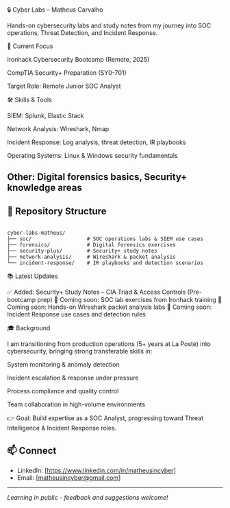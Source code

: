 🔒 Cyber Labs – Matheus Carvalho

Hands-on cybersecurity labs and study notes from my journey into SOC operations, Threat Detection, and Incident Response.

🎯 Current Focus

Ironhack Cybersecurity Bootcamp (Remote, 2025)

CompTIA Security+ Preparation (SY0-701)

Target Role: Remote Junior SOC Analyst

🛠️ Skills & Tools

SIEM: Splunk, Elastic Stack

Network Analysis: Wireshark, Nmap

Incident Response: Log analysis, threat detection, IR playbooks

Operating Systems: Linux & Windows security fundamentals

Other: Digital forensics basics, Security+ knowledge areas
- 
## 📁 Repository Structure
```

cyber-labs-matheus/
├── soc/                  # SOC operations labs & SIEM use cases
├── forensics/            # Digital forensics exercises
├── security-plus/        # Security+ study notes
├── network-analysis/     # Wireshark & packet analysis
└── incident-response/    # IR playbooks and detection scenarios

```

📚 Latest Updates

✅ Added: Security+ Study Notes – CIA Triad & Access Controls (Pre-bootcamp prep)
🔄 Coming soon: SOC lab exercises from Ironhack training
🔄 Coming soon: Hands-on Wireshark packet analysis labs
🔄 Coming soon: Incident Response use cases and detection rules

🎓 Background

I am transitioning from production operations (5+ years at La Poste) into cybersecurity, bringing strong transferable skills in:

System monitoring & anomaly detection

Incident escalation & response under pressure

Process compliance and quality control

Team collaboration in high-volume environments

👉 Goal: Build expertise as a SOC Analyst, progressing toward Threat Intelligence & Incident Response roles.

## 📫 Connect
- LinkedIn: [https://www.linkedin.com/in/matheusincyber]
- Email: [matheusincyber@gmail.com]

---
*Learning in public - feedback and suggestions welcome!*
